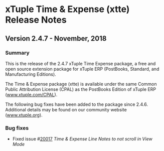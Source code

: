 # xTuple Time & Expense (xtte) Release Notes
## Version 2.4.7 - November, 2018

### Summary

This is the release of the 2.4.7 xTuple Time Expense package, a
free and open source extension package for xTuple ERP (PostBooks,
Standard, and Manufacturing Editions).

The Time & Expense package (xtte) is available under the same
Common Public Attribution License (CPAL) as the PostBooks Edition
of xTuple ERP (www.xtuple.com/CPAL).

The following bug fixes have been added to the package since 2.4.6.
Additional details may be found on our community website (www.xtuple.org).

### Bug fixes

- Fixed issue #[20017](http://www.xtuple.org/xtincident/view/bugs/20017) _Time & Expense Line Notes to not scroll in View Mode_
